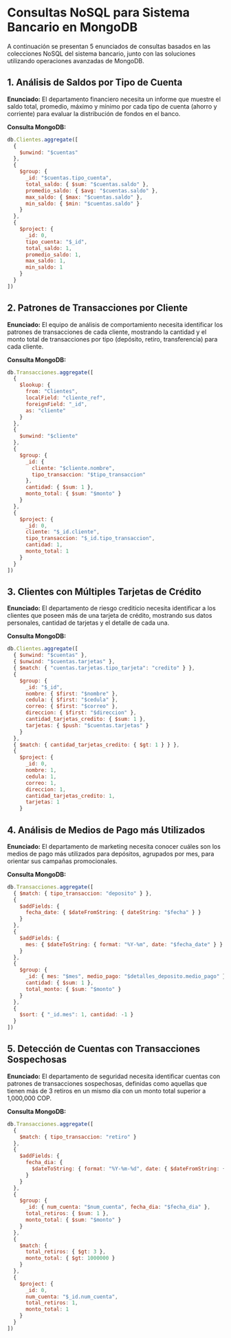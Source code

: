 # Consultas NoSQL para Sistema Bancario en MongoDB

A continuación se presentan 5 enunciados de consultas basados en las colecciones NoSQL del sistema bancario, junto con las soluciones utilizando operaciones avanzadas de MongoDB.

## 1. Análisis de Saldos por Tipo de Cuenta

**Enunciado:** El departamento financiero necesita un informe que muestre el saldo total, promedio, máximo y mínimo por cada tipo de cuenta (ahorro y corriente) para evaluar la distribución de fondos en el banco.

**Consulta MongoDB:**
```javascript
db.Clientes.aggregate([
  {
    $unwind: "$cuentas"
  },
  {
    $group: {
      _id: "$cuentas.tipo_cuenta",
      total_saldo: { $sum: "$cuentas.saldo" },
      promedio_saldo: { $avg: "$cuentas.saldo" },
      max_saldo: { $max: "$cuentas.saldo" },
      min_saldo: { $min: "$cuentas.saldo" }
    }
  },
  {
    $project: {
      _id: 0,
      tipo_cuenta: "$_id",
      total_saldo: 1,
      promedio_saldo: 1,
      max_saldo: 1,
      min_saldo: 1
    }
  }
])
```

## 2. Patrones de Transacciones por Cliente

**Enunciado:** El equipo de análisis de comportamiento necesita identificar los patrones de transacciones de cada cliente, mostrando la cantidad y el monto total de transacciones por tipo (depósito, retiro, transferencia) para cada cliente.

**Consulta MongoDB:**
```javascript
db.Transacciones.aggregate([
  {
    $lookup: {
      from: "Clientes",
      localField: "cliente_ref",
      foreignField: "_id",
      as: "cliente"
    }
  },
  { 
    $unwind: "$cliente"
  },
  {
    $group: {
      _id: { 
        cliente: "$cliente.nombre",
        tipo_transaccion: "$tipo_transaccion"
      },
      cantidad: { $sum: 1 },
      monto_total: { $sum: "$monto" }
    }
  },
  {
    $project: {
      _id: 0,
      cliente: "$_id.cliente",
      tipo_transaccion: "$_id.tipo_transaccion",
      cantidad: 1,
      monto_total: 1
    }
  }
])

```

## 3. Clientes con Múltiples Tarjetas de Crédito

**Enunciado:** El departamento de riesgo crediticio necesita identificar a los clientes que poseen más de una tarjeta de crédito, mostrando sus datos personales, cantidad de tarjetas y el detalle de cada una.

**Consulta MongoDB:**
```javascript
db.Clientes.aggregate([
  { $unwind: "$cuentas" },
  { $unwind: "$cuentas.tarjetas" },
  { $match: { "cuentas.tarjetas.tipo_tarjeta": "credito" } },
  {
    $group: {
      _id: "$_id",
      nombre: { $first: "$nombre" },
      cedula: { $first: "$cedula" },
      correo: { $first: "$correo" },
      direccion: { $first: "$direccion" },
      cantidad_tarjetas_credito: { $sum: 1 },
      tarjetas: { $push: "$cuentas.tarjetas" }
    }
  },
  { $match: { cantidad_tarjetas_credito: { $gt: 1 } } },
  {
    $project: {
      _id: 0,
      nombre: 1,
      cedula: 1,
      correo: 1,
      direccion: 1,
      cantidad_tarjetas_credito: 1,
      tarjetas: 1
    }
```

## 4. Análisis de Medios de Pago más Utilizados

**Enunciado:** El departamento de marketing necesita conocer cuáles son los medios de pago más utilizados para depósitos, agrupados por mes, para orientar sus campañas promocionales.

**Consulta MongoDB:**
```javascript
db.Transacciones.aggregate([
  { $match: { tipo_transaccion: "deposito" } },
  {
    $addFields: {
      fecha_date: { $dateFromString: { dateString: "$fecha" } }
    }
  },
  {
    $addFields: {
      mes: { $dateToString: { format: "%Y-%m", date: "$fecha_date" } }
    }
  },
  {
    $group: {
      _id: { mes: "$mes", medio_pago: "$detalles_deposito.medio_pago" },
      cantidad: { $sum: 1 },
      total_monto: { $sum: "$monto" }
    }
  },
  {
    $sort: { "_id.mes": 1, cantidad: -1 }
  }
])

```

## 5. Detección de Cuentas con Transacciones Sospechosas

**Enunciado:** El departamento de seguridad necesita identificar cuentas con patrones de transacciones sospechosas, definidas como aquellas que tienen más de 3 retiros en un mismo día con un monto total superior a 1,000,000 COP.

**Consulta MongoDB:**
```javascript
db.Transacciones.aggregate([
  { 
    $match: { tipo_transaccion: "retiro" } 
  },
  {
    $addFields: {
      fecha_dia: {
        $dateToString: { format: "%Y-%m-%d", date: { $dateFromString: { dateString: "$fecha" } } }
      }
    }
  },
  {
    $group: {
      _id: { num_cuenta: "$num_cuenta", fecha_dia: "$fecha_dia" },
      total_retiros: { $sum: 1 },
      monto_total: { $sum: "$monto" }
    }
  },
  {
    $match: {
      total_retiros: { $gt: 3 },
      monto_total: { $gt: 1000000 }
    }
  },
  {
    $project: {
      _id: 0,
      num_cuenta: "$_id.num_cuenta",
      total_retiros: 1,
      monto_total: 1
    }
  }
])

```
